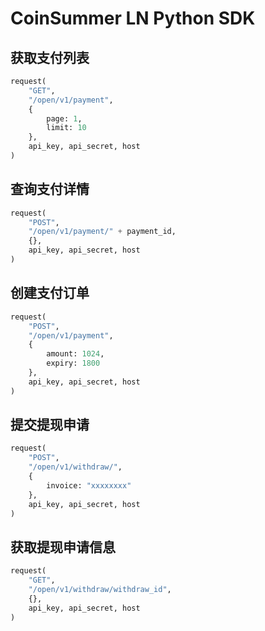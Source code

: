 # CoinSummer LN Python SDK

## 获取支付列表

```python
request(
    "GET", 
    "/open/v1/payment", 
    {
        page: 1,
        limit: 10
    },
    api_key, api_secret, host
)
```

## 查询支付详情

```python
request(
    "POST", 
    "/open/v1/payment/" + payment_id, 
    {},
    api_key, api_secret, host
)
```

## 创建支付订单

```python
request(
    "POST", 
    "/open/v1/payment", 
    {
        amount: 1024,
        expiry: 1800
    },
    api_key, api_secret, host
)
```

## 提交提现申请

```python
request(
    "POST", 
    "/open/v1/withdraw/", 
    {
        invoice: "xxxxxxxx"
    },
    api_key, api_secret, host
)
```

## 获取提现申请信息

```python
request(
    "GET",
    "/open/v1/withdraw/withdraw_id",
    {},
    api_key, api_secret, host
)
```
